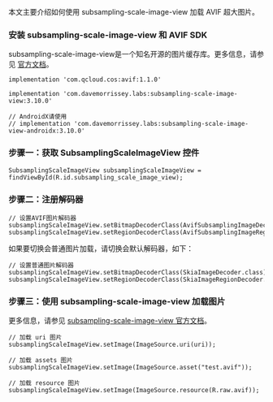 
本文主要介绍如何使用 subsampling-scale-image-view 加载 AVIF 超大图片。


### 安装 subsampling-scale-image-view 和 AVIF SDK

subsampling-scale-image-view是一个知名开源的图片缓存库。更多信息，请参见 [官方文档](https://github.com/davemorrissey/subsampling-scale-image-view)。

```
implementation 'com.qcloud.cos:avif:1.1.0'   

implementation 'com.davemorrissey.labs:subsampling-scale-image-view:3.10.0'

// AndroidX请使用
// implementation 'com.davemorrissey.labs:subsampling-scale-image-view-androidx:3.10.0'
```

### 步骤一：获取 SubsamplingScaleImageView 控件

```
SubsamplingScaleImageView subsamplingScaleImageView = findViewById(R.id.subsampling_scale_image_view);
```

### 步骤二：注册解码器

```
// 设置AVIF图片解码器
subsamplingScaleImageView.setBitmapDecoderClass(AvifSubsamplingImageDecoder.class);
subsamplingScaleImageView.setRegionDecoderClass(AvifSubsamplingImageRegionDecoder.class);
```

如果要切换会普通图片加载，请切换会默认解码器，如下：
```
// 设置普通图片解码器
subsamplingScaleImageView.setBitmapDecoderClass(SkiaImageDecoder.class);
subsamplingScaleImageView.setRegionDecoderClass(SkiaImageRegionDecoder.class);
```

### 步骤三：使用 subsampling-scale-image-view 加载图片

更多信息，请参见 [subsampling-scale-image-view 官方文档](https://github.com/davemorrissey/subsampling-scale-image-view)。

```
// 加载 uri 图片
subsamplingScaleImageView.setImage(ImageSource.uri(uri));

// 加载 assets 图片
subsamplingScaleImageView.setImage(ImageSource.asset("test.avif"));

// 加载 resource 图片
subsamplingScaleImageView.setImage(ImageSource.resource(R.raw.avif));
```
